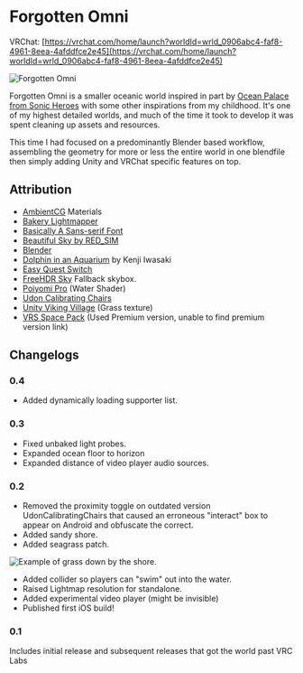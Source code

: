 # Forgotten Omni
VRChat: [https://vrchat.com/home/launch?worldId=wrld_0906abc4-faf8-4961-8eea-4afddfce2e45](https://vrchat.com/home/launch?worldId=wrld_0906abc4-faf8-4961-8eea-4afddfce2e45)

![Forgotten Omni](./img/Omni.png "Forgotten Omni Logo")

Forgotten Omni is a smaller oceanic world inspired in part by [Ocean Palace from Sonic Heroes](https://sonic.neoseeker.com/wiki/Ocean_Palace) with some other inspirations from my childhood. It's one of my highest detailed worlds, and much of the time it took to develop it was spent cleaning up assets and resources.

This time I had focused on a predominantly Blender based workflow, assembling the geometry for more or less the entire world in one blendfile then simply adding Unity and VRChat specific features on top.

## Attribution
- [AmbientCG](https://ambientcg.com/) Materials
- [Bakery Lightmapper](https://assetstore.unity.com/packages/tools/level-design/bakery-gpu-lightmapper-122218)
- [Basically A Sans-serif Font](https://fontmeme.com/fonts/basically-a-sans-serif-font/)
- [Beautiful Sky by RED_SIM](https://www.patreon.com/posts/beautiful-sky-35667377)
- [Blender](https://www.blender.org/)
- [Dolphin in an Aquarium](https://www.pexels.com/photo/dolphin-in-an-aquarium-22092310/) by Kenji Iwasaki
- [Easy Quest Switch](https://github.com/vrchat-community/EasyQuestSwitch)
- [FreeHDR Sky](https://assetstore.unity.com/packages/2d/textures-materials/sky/free-hdr-sky-61217) Fallback skybox.
- [Poiyomi Pro](https://www.poiyomi.com/) (Water Shader)
- [Udon Calibrating Chairs](https://github.com/Superbstingray/UdonCalibratingChairs)
- [Unity Viking Village](https://assetstore.unity.com/packages/essentials/tutorial-projects/viking-village-urp-29140) (Grass texture)
- [VRS Space Pack](https://vr.space/download/free-furniture-pack-2022/) (Used Premium version, unable to find premium version link)
## Changelogs
### 0.4
- Added dynamically loading supporter list.
### 0.3
- Fixed unbaked light probes.
- Expanded ocean floor to horizon
- Expanded distance of video player audio sources.
### 0.2
- Removed the proximity toggle on outdated version UdonCalibratingChairs that caused an erroneous "interact" box to appear on Android and obfuscate the correct.
- Added sandy shore.
- Added seagrass patch.

![Example of grass down by the shore.](./img/Omni/GrassExample.png "Example of grass down by the shore.")

- Added collider so players can "swim" out into the water.
- Raised Lightmap resolution for standalone.
- Added experimental video player (might be invisible)
- Published first iOS build!
### 0.1
Includes initial release and subsequent releases that got the world past VRC Labs
